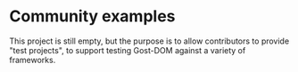 # Community examples

This project is still empty, but the purpose is to allow contributors to provide "test projects", to support testing Gost-DOM against a variety of frameworks.
